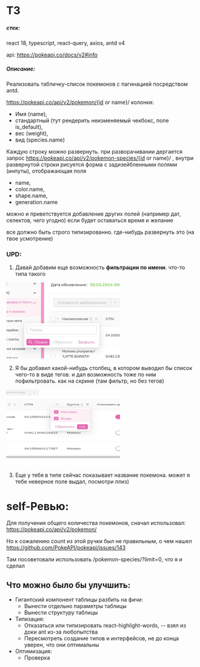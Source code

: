 # ТЗ

##### стек:

react 18, typescript, react-query, axios, antd v4

api: https://pokeapi.co/docs/v2#info

##### Описание:

Реализовать табличку-список покемонов с пагинацией посредством antd.

https://pokeapi.co/api/v2/pokemon/{id or name}/
колонки:

- Имя (name),
- стандартный (тут рендерить неизменяемый чекбокс, поле is_default),
- вес (weight),
- вид (species.name)

Каждую строку можно развернуть. при разворачивании дергается запрос https://pokeapi.co/api/v2/pokemon-species/{id or name}/ ,
внутри развернутой строки рисуется форма с задизейбленными полями (инпуты), отображающая поля

- name,
- color.name,
- shape.name,
- generation.name

можно и приветствуется добавление других полей (например дат, селектов, чего угодно) если будет оставаться время и желание

все должно быть строго типизированно. где-нибудь развернуть это (на твое усмотрение)

### UPD:

1. Давай добавим еще возможность **фильтрации по имени**. что-то типа такого

<img alt="img.png" height="200" src="img.png" width="300"/>

2. Я бы добавил какой-нибудь столбец, в котором выводил бы список чего-то в виде тегов. и дал возможность тоже по ним пофильтровать. как на скрине (там фильтр, но без тегов)

<img alt="img_1.png" height="200" src="img_1.png" width="300"/>

3. Еще у тебя в типе сейчас показывает название покемона. может я тебе неверное поле выдал, посмотри плиз)


# self-Ревью:

Для получения общего количества покемонов, сначал использовал:
https://pokeapi.co/api/v2/pokemon/

Но к сожалению count из этой ручки был не правильным, о чем нашел
https://github.com/PokeAPI/pokeapi/issues/143

Там посоветовали использовать /pokemon-species/?limit=0, что я и сделал


## Что можно было бы улучшить:

* Гигантский компонент таблицы разбить на фичи:
  * Вынести отдельно параметры таблицы 
  * Вынести структуру таблицы
* Типизация:
  * Отказаться или типизировать react-highlight-words, -- взял из доки ant из-за любопытства
  * Пересмотреть создание типов и интерфейсов, не до конца уверен, что они оптимальны
* Оптимизация:
  * Проверка 